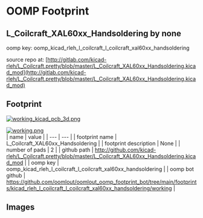 # OOMP Footprint  
## L_Coilcraft_XAL60xx_Handsoldering  by none  
  
oomp key: oomp_kicad_rleh_l_coilcraft_l_coilcraft_xal60xx_handsoldering  
  
source repo at: [http://gitlab.com/kicad-rleh/L_Coilcraft.pretty/blob/master/L_Coilcraft_XAL60xx_Handsoldering.kicad_mod](http://gitlab.com/kicad-rleh/L_Coilcraft.pretty/blob/master/L_Coilcraft_XAL60xx_Handsoldering.kicad_mod)  
## Footprint  
  
[![working_kicad_pcb_3d.png](working_kicad_pcb_3d_600.png)](working_kicad_pcb_3d.png)  
  
[![working.png](working_600.png)](working.png)  
| name | value | 
| --- | --- | 
| footprint name | L_Coilcraft_XAL60xx_Handsoldering | 
| footprint description | None | 
| number of pads | 2 | 
| github path | http://github.com/kicad-rleh/L_Coilcraft.pretty/blob/master/L_Coilcraft_XAL60xx_Handsoldering.kicad_mod | 
| oomp key | oomp_kicad_rleh_l_coilcraft_l_coilcraft_xal60xx_handsoldering | 
| oomp bot github | https://github.com/oomlout/oomlout_oomp_footprint_bot/tree/main/footprints/kicad_rleh_l_coilcraft_l_coilcraft_xal60xx_handsoldering/working | 
## Images  
